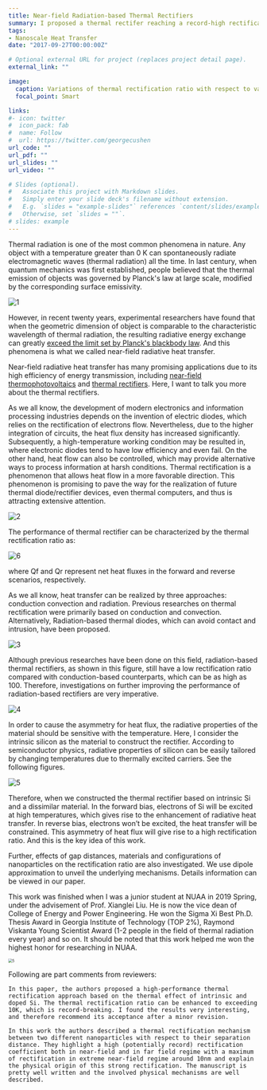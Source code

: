 ```yaml
---
title: Near-field Radiation-based Thermal Rectifiers
summary: I proposed a thermal rectifer reaching a record-high rectification ratio.
tags:
- Nanoscale Heat Transfer
date: "2017-09-27T00:00:00Z"

# Optional external URL for project (replaces project detail page).
external_link: ""

image:
  caption: Variations of thermal rectification ratio with respect to vaccum gap in previous studies and simulated results of the proposed design
  focal_point: Smart

links:
#- icon: twitter
#  icon_pack: fab
#  name: Follow
#  url: https://twitter.com/georgecushen
url_code: ""
url_pdf: ""
url_slides: ""
url_video: ""

# Slides (optional).
#   Associate this project with Markdown slides.
#   Simply enter your slide deck's filename without extension.
#   E.g. `slides = "example-slides"` references `content/slides/example-slides.md`.
#   Otherwise, set `slides = ""`.
# slides: example
---
```


Thermal radiation is one of the most common phenomena in nature. Any object with a temperature greater than 0 K can spontaneously radiate electromagnetic waves (thermal radiation) all the time. In last century, when quantum mechanics was first established, people believed that the thermal emission of objects was governed by Planck's law at large scale, modified by the corresponding surface emissivity. 

![1](./photo/1.jpg)

However, in recent twenty years, experimental researchers have found that when the geometric dimension of object is comparable to the characteristic wavelength of thermal radiation, the resulting radiative energy exchange can greatly [exceed the limit set by Planck's blackbody law](https://physicsworld.com/a/exposing-the-flaw-in-plancks-law/). And this phenomena is what we called near-field radiative heat transfer.

Near-field radiative heat transfer has many promising applications  due to its high efficiency of energy transmission, including [near-field thermophotovoltaics](https://shizhengwen.netlify.app/publication/jqsrt_2020_ntpv/) and [thermal rectifiers](https://shizhengwen.netlify.app/publication/jqsrt_2019_thermal_rectifer/). Here, I want to talk you more about the thermal rectifiers.

As we all know, the development of modern electronics and information processing industries depends on the invention of electric diodes, which relies on the rectification of electrons flow. Nevertheless, due to the higher integration of circuits, the heat flux density has increased significantly. Subsequently, a high-temperature working condition may be resulted in, where electronic diodes tend to have low efficiency and even fail. On the other hand, heat flow can also be controlled, which may provide alternative ways to process information at harsh conditions. Thermal rectification is a phenomenon that allows heat flow in a more favorable direction. This phenomenon is promising to pave the way for the realization of future thermal diode/rectifier devices, even thermal computers, and thus is attracting extensive attention.

![2](./photo/2.jpg)



The performance of thermal rectifier can be characterized by the thermal rectification ratio as:

![6](./photo/6.jpg)

where Qf and Qr represent net heat fluxes in the forward and reverse scenarios, respectively.

As we all know, heat transfer can be realized by three approaches: conduction convection and radiation. Previous researches on thermal rectification were primarily based on conduction and convection. Alternatively, Radiation-based thermal diodes, which can avoid contact and intrusion, have been proposed. 

![3](./photo/3.jpg)

Although previous researches have been done on this field, radiation-based thermal rectifiers, as shown in this figure, still have a low rectification ratio compared with conduction-based counterparts, which can be as high as 100. Therefore, investigations on further improving the performance of radiation-based rectifiers are very imperative.

![4](./photo/4.jpg)

In order to cause the asymmetry for heat flux, the radiative properties of the material should be sensitive with the temperature. Here, I consider the intrinsic silicon as the material to construct the rectifier. According to semiconductor physics, radiative properties of silicon can be easily tailored by changing temperatures due to thermally excited carriers. See the following figures.

![5](./photo/5.jpg)



Therefore, when we constructed the thermal rectifier based on intrinsic Si and a dissimilar material. In the forward bias, electrons of Si will be excited at high temperatures, which gives rise to the enhancement of radiative heat transfer. In reverse bias, electrons won’t be excited, the heat transfer will be constrained. This asymmetry of heat flux will give rise to a high rectification ratio. And this is the key idea of this work. 

Further, effects of gap distances, materials and configurations of nanoparticles on the rectification ratio are also investigated. We use dipole approximation to unveil the underlying mechanisms. Details information can be viewed in our paper.



This work was finished when I was a junior student at NUAA in 2019 Spring, under the advisement of Prof. Xianglei Liu. He is now the vice dean of College of Energy and Power Engineering. He won the Sigma Xi Best Ph.D. Thesis Award in Georgia Institute of Technology (TOP 2%),  Raymond Viskanta Young Scientist Award (1-2 people in the field of thermal radiation every year) and so on. It should be noted that this work helped me won the highest honor for researching in NUAA.

<img src="./photo/7.jpg" alt="5" style="zoom:50%;" />



Following are part comments from reviewers:

`In this paper, the authors proposed a high-performance thermal rectification approach based on the thermal effect of intrinsic and doped Si. The thermal rectification ratio can be enhanced to exceeding 10K, which is record-breaking. I found the results very interesting, and therefore recommend its acceptance after a minor revision.`

`In this work the authors described a thermal rectification mechanism between two different nanoparticles with respect to their separation distance. They highlight a high (potentially record) rectification coefficient both in near-field and in far field regime with a maximum of rectification in extreme near-field regime around 10nm and explain the physical origin of this strong rectification. The manuscript is pretty well written and the involved physical mechanisms are well described.`

